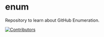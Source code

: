 # enum
Repository to learn about GitHub Enumeration.

















































































































































































[![Contributors](https://img.shields.io/badge/Contributors-3-brightgreen)](https://github.com/EurydiceCorp/enum/graphs/contributors)
